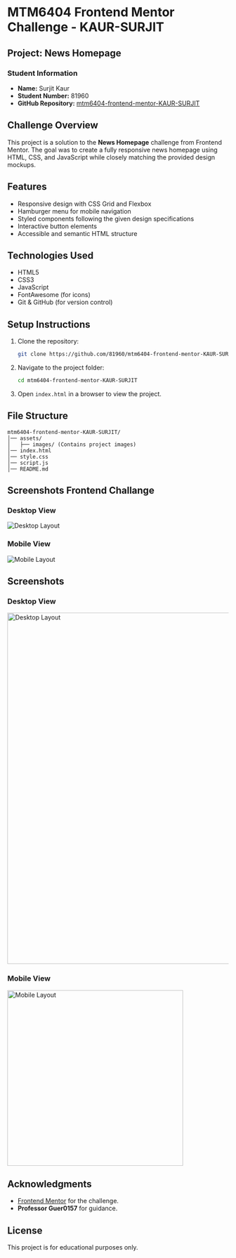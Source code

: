 # MTM6404 Frontend Mentor Challenge - KAUR-SURJIT

## Project: News Homepage

### Student Information
- **Name:** Surjit Kaur  
- **Student Number:** 81960
- **GitHub Repository:** [mtm6404-frontend-mentor-KAUR-SURJIT](https://github.com/81960/mtm6404-frontend-mentor-KAUR-SURJIT)

## Challenge Overview
This project is a solution to the **News Homepage** challenge from Frontend Mentor. The goal was to create a fully responsive news homepage using HTML, CSS, and JavaScript while closely matching the provided design mockups.

## Features
- Responsive design with CSS Grid and Flexbox
- Hamburger menu for mobile navigation
- Styled components following the given design specifications
- Interactive button elements
- Accessible and semantic HTML structure

## Technologies Used
- HTML5
- CSS3
- JavaScript
- FontAwesome (for icons)
- Git & GitHub (for version control)

## Setup Instructions
1. Clone the repository:
   ```bash
   git clone https://github.com/81960/mtm6404-frontend-mentor-KAUR-SURJIT.git
   ```
2. Navigate to the project folder:
   ```bash
   cd mtm6404-frontend-mentor-KAUR-SURJIT
   ```
3. Open `index.html` in a browser to view the project.

## File Structure
```
mtm6404-frontend-mentor-KAUR-SURJIT/
│── assets/
│   ├── images/ (Contains project images)
│── index.html
│── style.css
│── script.js
│── README.md
```
## Screenshots Frontend Challange
### Desktop View
![Desktop Layout](design/desktop-design.jpg)

### Mobile View
![Mobile Layout](design/mobile-design.jpg)

## Screenshots 
### Desktop View
<img src="SS/desktop.jpeg" alt="Desktop Layout" width="800">

### Mobile View
<img src="SS/mobile.jpeg" alt="Mobile Layout" width="400">





## Acknowledgments
- [Frontend Mentor](https://www.frontendmentor.io/) for the challenge.
- **Professor Guer0157** for guidance.

## License
This project is for educational purposes only.

